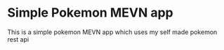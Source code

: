 # Simple Pokemon MEVN app

This is a simple pokemon MEVN app which uses my self made pokemon rest api